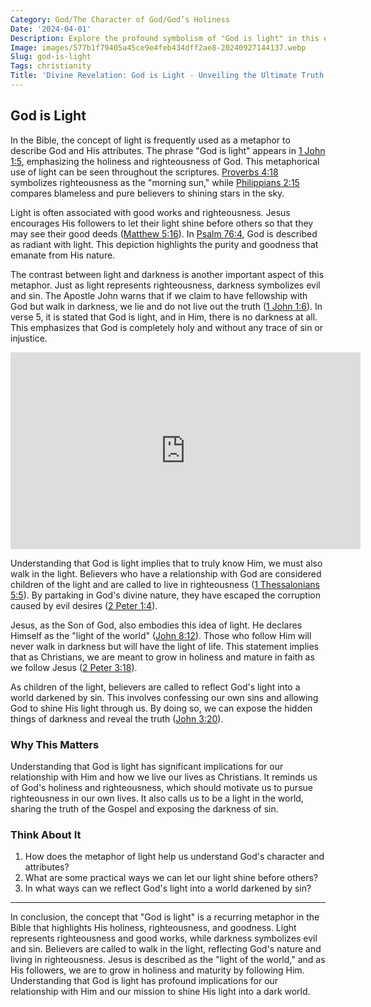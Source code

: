 ```yaml
---
Category: God/The Character of God/God’s Holiness
Date: '2024-04-01'
Description: Explore the profound symbolism of "God is light" in this enlightening article, delving into the spiritual significance and transformative power of divine illumination.
Image: images/577b1f79405a45ce9e4feb434dff2ae8-20240927144137.webp
Slug: god-is-light
Tags: christianity
Title: 'Divine Revelation: God is Light - Unveiling the Ultimate Truth'
---
```


## God is Light

In the Bible, the concept of light is frequently used as a metaphor to describe God and His attributes. The phrase "God is light" appears in [1 John 1:5](https://www.bibleref.com/1-John/1/1-John-1-5.html), emphasizing the holiness and righteousness of God. This metaphorical use of light can be seen throughout the scriptures. [Proverbs 4:18](https://www.bibleref.com/Proverbs/4/Proverbs-4-18.html) symbolizes righteousness as the "morning sun," while [Philippians 2:15](https://www.bibleref.com/Philippians/2/Philippians-2-15.html) compares blameless and pure believers to shining stars in the sky.

Light is often associated with good works and righteousness. Jesus encourages His followers to let their light shine before others so that they may see their good deeds ([Matthew 5:16](https://www.bibleref.com/Matthew/5/Matthew-5-16.html)). In [Psalm 76:4](https://www.bibleref.com/Psalm/76/Psalm-76-4.html), God is described as radiant with light. This depiction highlights the purity and goodness that emanate from His nature.

The contrast between light and darkness is another important aspect of this metaphor. Just as light represents righteousness, darkness symbolizes evil and sin. The Apostle John warns that if we claim to have fellowship with God but walk in darkness, we lie and do not live out the truth ([1 John 1:6](https://www.bibleref.com/1-John/1/1-John-1-6.html)). In verse 5, it is stated that God is light, and in Him, there is no darkness at all. This emphasizes that God is completely holy and without any trace of sin or injustice.


<iframe width="560" height="315" src="https://www.youtube.com/embed/PSq0NMZw5wk" frameborder="0" allow="autoplay; encrypted-media" allowfullscreen></iframe>


Understanding that God is light implies that to truly know Him, we must also walk in the light. Believers who have a relationship with God are considered children of the light and are called to live in righteousness ([1 Thessalonians 5:5](https://www.bibleref.com/1-Thessalonians/5/1-Thessalonians-5-5.html)). By partaking in God's divine nature, they have escaped the corruption caused by evil desires ([2 Peter 1:4](https://www.bibleref.com/2-Peter/1/2-Peter-1-4.html)).

Jesus, as the Son of God, also embodies this idea of light. He declares Himself as the "light of the world" ([John 8:12](https://www.bibleref.com/John/8/John-8-12.html)). Those who follow Him will never walk in darkness but will have the light of life. This statement implies that as Christians, we are meant to grow in holiness and mature in faith as we follow Jesus ([2 Peter 3:18](https://www.bibleref.com/2-Peter/3/2-Peter-3-18.html)).

As children of the light, believers are called to reflect God's light into a world darkened by sin. This involves confessing our own sins and allowing God to shine His light through us. By doing so, we can expose the hidden things of darkness and reveal the truth ([John 3:20](https://www.bibleref.com/John/3/John-3-20.html)).

### Why This Matters

Understanding that God is light has significant implications for our relationship with Him and how we live our lives as Christians. It reminds us of God's holiness and righteousness, which should motivate us to pursue righteousness in our own lives. It also calls us to be a light in the world, sharing the truth of the Gospel and exposing the darkness of sin.

### Think About It

1. How does the metaphor of light help us understand God's character and attributes?
2. What are some practical ways we can let our light shine before others?
3. In what ways can we reflect God's light into a world darkened by sin?

---

In conclusion, the concept that "God is light" is a recurring metaphor in the Bible that highlights His holiness, righteousness, and goodness. Light represents righteousness and good works, while darkness symbolizes evil and sin. Believers are called to walk in the light, reflecting God's nature and living in righteousness. Jesus is described as the "light of the world," and as His followers, we are to grow in holiness and maturity by following Him. Understanding that God is light has profound implications for our relationship with Him and our mission to shine His light into a dark world.